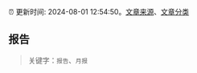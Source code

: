:alarm_clock: 更新时间: 2024-08-01 12:54:50。[文章来源](/README.md)、[文章分类](/TAGS.md)

## 报告


> 关键字：`报告`、`月报`



